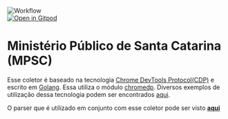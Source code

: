 ![Workflow](https://github.com/dadosjusbr/coletor-mpsc/actions/workflows/docker-publish.yml/badge.svg)    
[![Open in Gitpod](https://gitpod.io/button/open-in-gitpod.svg)](https://gitpod.io/#https://github.com/dadosjusbr/coletor-mpsc)

# Ministério Público de Santa Catarina (MPSC)
Esse coletor é baseado na tecnologia [Chrome DevTools Protocol(CDP)](https://chromedevtools.github.io/devtools-protocol/) e escrito em [Golang](https://go.dev/). Essa utiliza o módulo [chromedp](https://github.com/chromedp/chromedp). Diversos exemplos de utilização dessa tecnologia podem ser encontrados [aqui](https://github.com/chromedp/examples).

O parser que é utilizado em conjunto com esse coletor pode ser visto [**aqui**](https://github.com/dadosjusbr/parser-mpro) 
